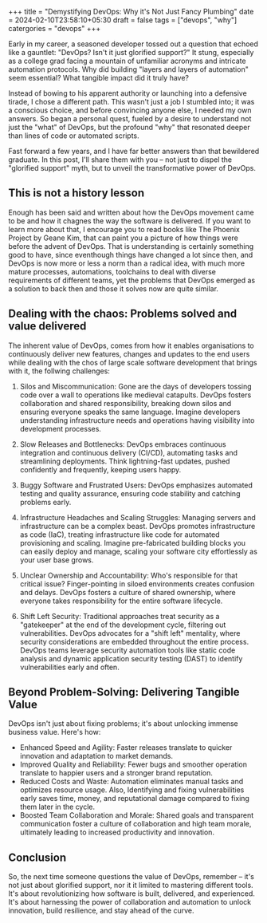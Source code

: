 +++
title = "Demystifying DevOps: Why it's Not Just Fancy Plumbing"
date = 2024-02-10T23:58:10+05:30
draft = false
tags = ["devops", "why"]
catergories = "devops"
+++

Early in my career, a seasoned developer tossed out a question that echoed like a gauntlet: "DevOps? Isn't it just glorified support?"
It stung, especially as a college grad facing a mountain of unfamiliar acronyms and intricate automation protocols.
Why did building "layers and layers of automation" seem essential? What tangible impact did it truly have?

Instead of bowing to his apparent authority or launching into a defensive tirade, I chose a different path.
This wasn't just a job I stumbled into; it was a conscious choice, and before convincing anyone else, I needed my own answers.
So began a personal quest, fueled by a desire to understand not just the "what" of DevOps, but the profound "why" that
resonated deeper than lines of code or automated scripts.

Fast forward a few years, and I have far better answers than that bewildered graduate. In this post, I'll share them with you –
not just to dispel the "glorified support" myth, but to unveil the transformative power of DevOps.

## This is not a history lesson

Enough has been said and written about how the DevOps movement came to be and how it chagnes the way the software is delivered.
If you want to learn more about that, I encourage you to read books like The Phoenix Project by Geane Kim, that can paint you a
picture of how things were before the advent of DevOps. That is understanding is certainly something good to have, since eventhough
things have changed a lot since then, and DevOps is now more or less a norm than a radical idea, with much more mature processes,
automations, toolchains to deal with diverse requirements of different teams, yet the problems that DevOps emerged as
a solution to back then and those it solves now are quite similar.

## Dealing with the chaos: Problems solved and value delivered

The inherent value of DevOps, comes from how it enables organisations to continuously deliver new features, changes and updates
to the end users while dealing with the chos of large scale software development that brings with it, the follwing challenges:

1. Silos and Miscommunication: Gone are the days of developers tossing code over a wall to operations like medieval catapults.
   DevOps fosters collaboration and shared responsibility, breaking down silos and ensuring everyone speaks the same language.
   Imagine developers understanding infrastructure needs and operations having visibility into development processes.

2. Slow Releases and Bottlenecks: DevOps embraces continuous integration and continuous delivery (CI/CD), automating tasks and
   streamlining deployments. Think lightning-fast updates, pushed confidently and frequently, keeping users happy.

3. Buggy Software and Frustrated Users: DevOps emphasizes automated testing and quality assurance, ensuring code stability and
   catching problems early.

4. Infrastructure Headaches and Scaling Struggles: Managing servers and infrastructure can be a complex beast. DevOps promotes
   infrastructure as code (IaC), treating infrastructure like code for automated provisioning and scaling. Imagine pre-fabricated
   building blocks you can easily deploy and manage, scaling your software city effortlessly as your user base grows.

5. Unclear Ownership and Accountability: Who's responsible for that critical issue? Finger-pointing in siloed environments creates
   confusion and delays. DevOps fosters a culture of shared ownership, where everyone takes responsibility for the entire software
   lifecycle.

6. Shift Left Security: Traditional approaches treat security as a "gatekeeper" at the end of the development cycle, filtering out
   vulnerabilities. DevOps advocates for a "shift left" mentality, where security considerations are embedded throughout the entire
   process. DevOps teams leverage security automation tools like static code analysis and dynamic application security testing (DAST)
   to identify vulnerabilities early and often.

## Beyond Problem-Solving: Delivering Tangible Value

DevOps isn't just about fixing problems; it's about unlocking immense business value. Here's how:

- Enhanced Speed and Agility: Faster releases translate to quicker innovation and adaptation to market demands.
- Improved Quality and Reliability: Fewer bugs and smoother operation translate to happier users and a stronger brand reputation.
- Reduced Costs and Waste: Automation eliminates manual tasks and optimizes resource usage. Also, Identifying and fixing vulnerabilities
  early saves time, money, and reputational damage compared to fixing them later in the cycle.
- Boosted Team Collaboration and Morale: Shared goals and transparent communication foster a culture of collaboration and high team morale,
  ultimately leading to increased productivity and innovation.

## Conclusion

So, the next time someone questions the value of DevOps, remember – it's not just about glorified support, nor it it limited to mastering
different tools. It's about revolutionizing how software is built, delivered, and experienced. It's about harnessing the power of collaboration
and automation to unlock innovation, build resilience, and stay ahead of the curve.
